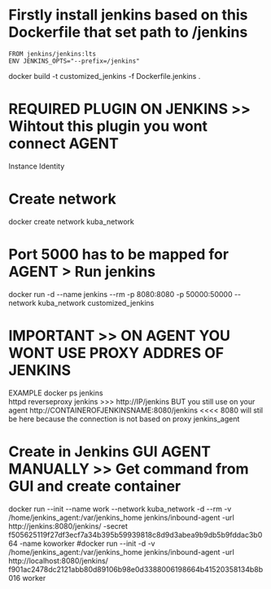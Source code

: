 # Firstly install jenkins based on this Dockerfile that set path to /jenkins

```
FROM jenkins/jenkins:lts
ENV JENKINS_OPTS="--prefix=/jenkins"  
```

docker build -t customized_jenkins -f Dockerfile.jenkins .
# REQUIRED PLUGIN ON JENKINS >> Wihtout this plugin you wont connect AGENT
Instance Identity

# Create network
docker create network kuba_network


# Port 5000 has to be mapped for AGENT > Run jenkins
docker run -d --name jenkins --rm -p 8080:8080 -p 50000:50000 --network kuba_network customized_jenkins

# IMPORTANT >> ON AGENT YOU WONT USE PROXY ADDRES OF JENKINS
EXAMPLE
docker ps
jenkins   
httpd          reverseproxy jenkins >>> http://IP/jenkins  BUT you still use on your agent http://CONTAINEROFJENKINSNAME:8080/jenkins  <<<< 8080 will stil be here because the connection is not based on proxy
jenkins_agent

# Create in Jenkins GUI AGENT MANUALLY >> Get command from GUI and create container
docker run --init --name work --network kuba_network -d --rm -v /home/jenkins_agent:/var/jenkins_home   jenkins/inbound-agent   -url http://jenkins:8080/jenkins/ -secret f505625119f27df3ecf7a34b395b59939818c8d9d3abea9b9db5b9fddac3b064 -name koworker
#docker run --init -d -v /home/jenkins_agent:/var/jenkins_home   jenkins/inbound-agent   -url http://localhost:8080/jenkins/    f901ac2478dc2121abb80d89106b98e0d3388006198664b41520358134b8b016 worker
